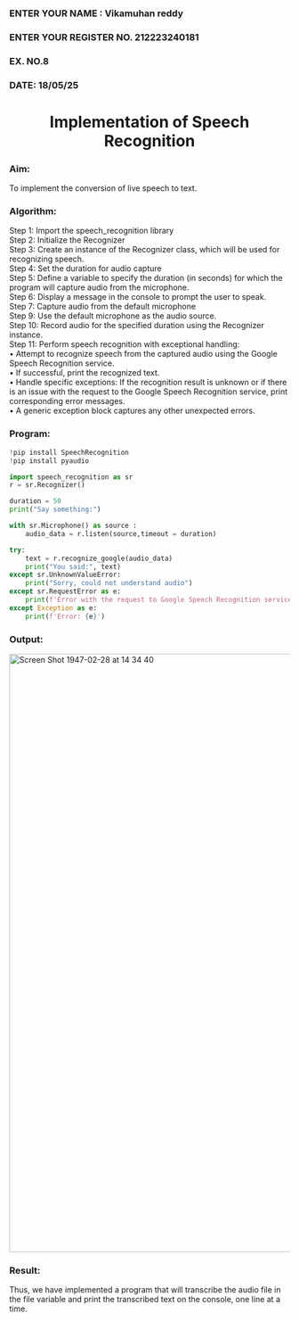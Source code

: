  <H3>ENTER YOUR NAME : Vikamuhan reddy</H3>
<H3>ENTER YOUR REGISTER NO. 212223240181</H3>
<H3>EX. NO.8</H3>
<H3>DATE: 18/05/25</H3>
<H1 ALIGN =CENTER>Implementation of Speech Recognition</H1>

<H3>Aim:</H3> 
 To implement the conversion of live speech to text.<BR>
 
<h3>Algorithm:</h3>
Step 1: Import the speech_recognition library<Br>
Step 2: Initialize the Recognizer<Br>
Step 3: Create an instance of the Recognizer class, which will be used for recognizing speech.<Br>
Step 4: Set the duration for audio capture<Br>
Step 5: Define a variable to specify the duration (in seconds) for which the program will capture audio from the microphone.<Br>
Step 6: Display a message in the console to prompt the user to speak.<Br>
Step 7: Capture audio from the default microphone<Br>
Step 9: Use the default microphone as the audio source.<Br>
Step 10: Record audio for the specified duration using the Recognizer instance.<Br>
Step 11: Perform speech recognition with exceptional handling:<Br>
•	Attempt to recognize speech from the captured audio using the Google Speech Recognition service.<Br>
•	If successful, print the recognized text.<Br>
•	Handle specific exceptions: If the recognition result is unknown or if there is an issue with the request to the Google Speech Recognition service, print corresponding error messages.<Br>
•	A generic exception block captures any other unexpected errors.<Br>

<H3>Program:</H3>


```py
!pip install SpeechRecognition
!pip install pyaudio

import speech_recognition as sr
r = sr.Recognizer()

duration = 50
print("Say something:")

with sr.Microphone() as source :
    audio_data = r.listen(source,timeout = duration)

try:
    text = r.recognize_google(audio_data)
    print("You said:", text)
except sr.UnknownValueError:
    print("Sorry, could not understand audio")
except sr.RequestError as e:
    print(f'Error with the request to Google Speech Recognition service: {e}')
except Exception as e:
    print(f'Error: {e}')
```

<H3> Output:</H3>


<img width="1073" alt="Screen Shot 1947-02-28 at 14 34 40" src="https://github.com/user-attachments/assets/9ed451db-2dd9-4e4b-abf3-6df54d3fc311" />



<H3> Result:</H3>
Thus, we have implemented a program that will transcribe the audio file in the file variable and print the transcribed text on the console, one line at a time.
